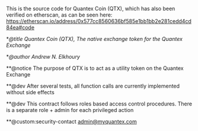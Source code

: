 This is the source code for Quantex Coin (QTX), which has also been verified on etherscan, as can be seen here:
https://etherscan.io/address/0x577cc8560636bf585e1bb1bb2e281cedd4cd84ea#code

**@title Quantex Coin (QTX), The native exchange token for the Quantex Exchange*

**@author Andrew N. Elkhoury*

**@notice The purpose of QTX is to act as a utility token on the Quantex Exchange

**@dev After several tests, all function calls are currently implemented without side effects

**@dev This contract follows roles based access control procedures. There is a separate role + admin for each privileged action

**@custom:security-contact admin@myquantex.com
